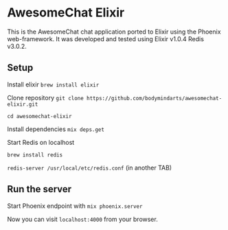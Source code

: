 # AwesomeChat Elixir
This is the AwesomeChat chat application ported to Elixir using the Phoenix web-framework. It was developed and tested using Elixir v1.0.4 Redis v3.0.2.

## Setup

Install elixir `brew install elixir`

Clone repository `git clone https://github.com/bodymindarts/awesomechat-elixir.git`

`cd awesomechat-elixir`

Install dependencies `mix deps.get`

Start Redis on localhost

`brew install redis`

`redis-server /usr/local/etc/redis.conf` (in another TAB)


## Run the server

Start Phoenix endpoint with `mix phoenix.server`

Now you can visit `localhost:4000` from your browser.
